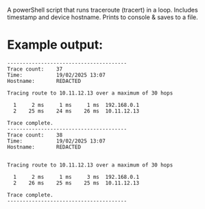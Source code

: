 A powerShell script that runs traceroute (tracert) in a loop. Includes timestamp and device hostname. Prints to console & saves to a file.

# Example output:
```
---------------------------------------
Trace count:    37
Time:           19/02/2025 13:07
Hostname:       REDACTED

Tracing route to 10.11.12.13 over a maximum of 30 hops

  1     2 ms     1 ms     1 ms  192.168.0.1
  2    25 ms    24 ms    26 ms  10.11.12.13

Trace complete.
---------------------------------------
Trace count:    38
Time:           19/02/2025 13:07
Hostname:       REDACTED


Tracing route to 10.11.12.13 over a maximum of 30 hops

  1     2 ms     1 ms     3 ms  192.168.0.1
  2    26 ms    25 ms    25 ms  10.11.12.13

Trace complete.
---------------------------------------
```
